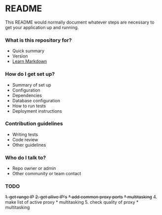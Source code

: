 # README #

This README would normally document whatever steps are necessary to get your application up and running.

### What is this repository for? ###

* Quick summary
* Version
* [Learn Markdown](https://bitbucket.org/tutorials/markdowndemo)

### How do I get set up? ###

* Summary of set up
* Configuration
* Dependencies
* Database configuration
* How to run tests
* Deployment instructions

### Contribution guidelines ###

* Writing tests
* Code review
* Other guidelines

### Who do I talk to? ###

* Repo owner or admin
* Other community or team contact

### TODO ###

~~1. get range IP~~
~~2. get allive IP's~~
~~* add common proxy ports~~
~~* multitasking~~
  4. make list of active proxy
      * multitasking
  5. check quality of proxy
    * multitasking
